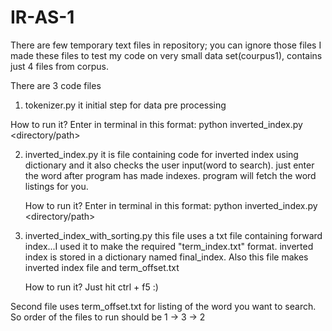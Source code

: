 # IR-AS-1

There are few temporary text files in repository; you can ignore those files
I made these files to test my code on very small data set(courpus1), contains just 4 files from corpus.

There are 3 code files

1) tokenizer.py
  it initial step for data pre processing
  
  How to run it? Enter in terminal in this format: 
  python inverted_index.py <directory/path>
  
2) inverted_index.py
   it is file containing code for inverted index using dictionary and it also checks the user input(word to search).
   just enter the word after program has made indexes. program will fetch the word listings for you.
   
   How to run it? Enter in terminal in this format: 
   python inverted_index.py <directory/path>
   
3) inverted_index_with_sorting.py
    this file uses a txt file containing forward index...I used it to make the required "term_index.txt" format.
    inverted index is stored in a dictionary named final_index.
    Also this file makes inverted index file and term_offset.txt
    
    How to run it? Just hit ctrl + f5 :)
    

Second file uses term_offset.txt for listing of the word you want to search.    
So order of the files to run should be 1 -> 3 -> 2

